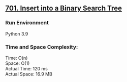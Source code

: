 ## [701. Insert into a Binary Search Tree](https://leetcode.com/problems/insert-into-a-binary-search-tree/)

### Run Environment
Python 3.9

### Time and Space Complexity:
Time: O(n)  
Space: O(1)  
Actual Time: 120 ms  
Actual Space: 16.9 MB
